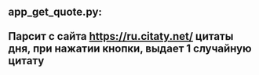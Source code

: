 app_get_quote.py:<br><br>
Парсит с сайта https://ru.citaty.net/ цитаты дня, при нажатии кнопки, выдает 1 случайную цитату
-------------------------------------------------
